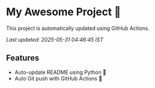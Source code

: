 # My Awesome Project 🚀

This project is automatically updated using GitHub Actions.

_Last updated: 2025-05-31 04:46:45 IST_

## Features
- Auto-update README using Python 🐍
- Auto Git push with GitHub Actions 🤖
